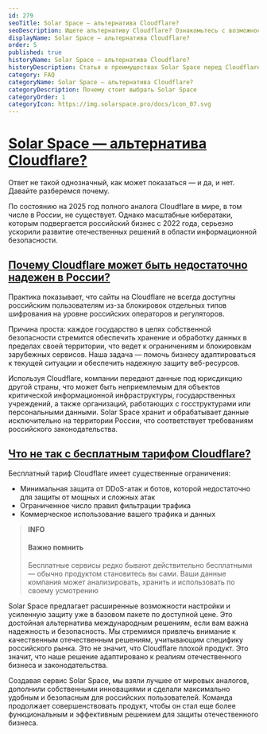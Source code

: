 ```yaml
---
id: 279
seoTitle: Solar Space — альтернатива Cloudflare?
seoDescription: Ищете альтернативу Cloudflare? Ознакомьтесь с возможностями Solar Space — эффективного российского решения для защиты ваших ресурсов
displayName: Solar Space — альтернатива Cloudflare?
order: 5
published: true
historyName: Solar Space — альтернатива Cloudflare?
historyDescription: Статья о преимуществах Solar Space перед Cloudflare
category: FAQ
categoryName: Solar Space — альтернатива Cloudflare?
categoryDescription: Почему стоит выбрать Solar Space
categoryOrder: 1
categoryIcon: https://img.solarspace.pro/docs/icon_07.svg
---
```


# [Solar Space — альтернатива Cloudflare?](is-it-alternative)

Ответ не такой однозначный, как может показаться — и да, и нет. Давайте разберемся почему.

По состоянию на 2025 год полного аналога Cloudflare в мире, в том числе в России, не существует. Однако масштабные кибератаки, которым подвергается российский бизнес с 2022 года, серьезно ускорили развитие отечественных решений в области информационной безопасности.

## [Почему Cloudflare может быть недостаточно надежен в России?](why-is-it-unreliable)

Практика показывает, что сайты на Cloudflare не всегда доступны российским пользователям из-за блокировок отдельных типов шифрования на уровне российских операторов и регуляторов.

Причина проста: каждое государство в целях собственной безопасности стремится обеспечить хранение и обработку данных в пределах своей территории, что ведет к ограничениям и блокировкам зарубежных сервисов. Наша задача — помочь бизнесу адаптироваться к текущей ситуации и обеспечить надежную защиту веб-ресурсов.

Используя Cloudflare, компании передают данные под юрисдикцию другой страны, что может быть неприемлемым для объектов критической информационной инфраструктуры, государственных учреждений, а также организаций, работающих с госструктурами или персональными данными. Solar Space хранит и обрабатывает данные исключительно на территории России, что соответствует требованиям российского законодательства.

## [Что не так с бесплатным тарифом Cloudflare?](cloudflare-tariff-restrictions)

Бесплатный тариф Cloudflare имеет существенные ограничения:
- Минимальная защита от DDoS-атак и ботов, которой недостаточно для защиты от мощных и сложных атак
- Ограниченное число правил фильтрации трафика
- Коммерческое использование вашего трафика и данных

> **INFO**
> #### Важно помнить
> Бесплатные сервисы редко бывают действительно бесплатными — обычно продуктом становитесь вы сами. Ваши данные компания может анализировать, хранить и использовать по своему усмотрению

Solar Space предлагает расширенные возможности настройки и усиленную защиту уже в базовом пакете по доступной цене. Это достойная альтернатива международным решениям, если вам важна надежность и безопасность. Мы стремимся привлечь внимание к качественным отечественным решениям, учитывающим специфику российского рынка. Это не значит, что Cloudflare плохой продукт. Это значит, что наше решение адаптировано к реалиям отечественного бизнеса и законодательства.

Создавая сервис Solar Space, мы взяли лучшее от мировых аналогов, дополнили собственными инновациями и сделали максимально удобным и безопасным для российских пользователей. Команда продолжает совершенствовать продукт, чтобы он стал еще более функциональным и эффективным решением для защиты отечественного бизнеса.
